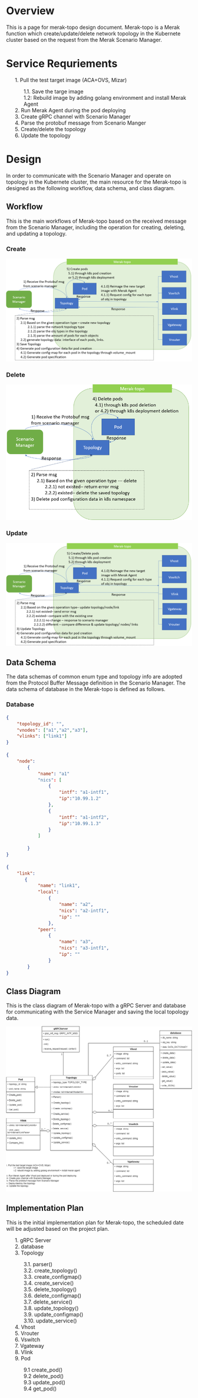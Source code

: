# Overview
This is a page for merak-topo design document.
Merak-topo is a Merak function which create/update/delete network topology in the Kubernete cluster based on the request from the Merak Scenario Manager.

# Service Requriements
<ol>
1. Pull the test target image (ACA+OVS, Mizar)
<ol>
    1.1. Save the targe image <br>
    1.2: Rebuild image by adding golang environment and install Merak Agent <br>
</ol>
2. Run Merak Agent during the pod deploying <br>
3. Create gRPC channel with Scenario Manager <br>
4. Parse the protobuf message from Scenario Manger <br>
5. Create/delete the topology <br>
6. Update the topology <br>
</ol>

# Design
In order to communicate with the Scenario Manager and operate on topology in the Kubernete cluster, the main resource for the Merak-topo is designed as the following workflow, data schema, and class diagram.

## Workflow
This is the main workflows of Merak-topo based on the received message from the Scenario Manager, including the operation for creating, deleting, and updating a topology.
### Create 
![merak-topo create topology workflow](../images/merak-topo_create_topology_workflow.png)


### Delete 
![merak-topo delete topology workflow](../images/merak-topo_delete_topology_workflow.png)


### Update 
![merak-topo update topology workflow](../images/merak-topo_update_topology_workflow.PNG)


## Data Schema
The data schemas of common enum type and topology info are adopted from the Protocol Buffer Message definition in the Scenario Manager. The data schema of database in the Merak-topo is defined as follows.

<!-- ### Common enum type

![merak-topo data schema of the common enum type](../images/merak-topo_data_schema_enum_type.png)

### Topology Info

![merak-topo data schema of the topology info](../images/merak-topo_data_schema_topology_info.png) -->

### Database 

```JSON
{ 
    "topology_id": "",
    "vnodes": ["a1","a2","a3"],
    "vlinks": ["link1"]
}

{
    "node": 
        {
            "name": "a1"
            "nics": [
                {
                    "intf": "a1-intf1",
                    "ip":"10.99.1.2"
                },
                {
                    "intf": "a1-intf2",
                    "ip":"10.99.1.3"
                }
            ]          
          
        }
}

{
    "link": 
       {
            "name": "link1",
            "local":
                {
                    "name": "a2",
                    "nics": "a2-intf1",
                    "ip": ""
                },
            "peer":
                {
                    "name": "a3",
                    "nics": "a3-intf1",
                    "ip": ""
                }         
        }
}

```
<!-- ![merak-topo data schema of the gRPC and database info](../images/merak-topo_data_schema_grpc_db.png) -->

## Class Diagram
This is the class diagram of Merak-topo with a gRPC Server and database for communicating with the Service Manager and saving the local topology data.

![merak-topo class diagram](../images/merak-topo_class_diagram.png)


## Implementation Plan
This is the initial implementation plan for Merak-topo, the scheduled date will be adjusted based on the project plan.

<ol>
1. gRPC Server <br>
2. database   <br>
3. Topology  
<ol>
    3.1. parser()<br>
    3.2. create_topology() <br>
    3.3. create_configmap() <br>
    3.4. create_service() <br>
    3.5. delete_topology() <br>
    3.6. delete_configmap() <br>
    3.7. delete_service() <br>
    3.8. update_topology() <br>
    3.9. update_configmap() <br>
    3.10. update_service() <br>
</ol>
4. Vhost  <br>  
5. Vrouter  <br>
6. Vswitch <br>
7. Vgateway <br> 
8. Vlink   <br>
9. Pod    
<ol>
    9.1 create_pod() <br>
    9.2 delete_pod() <br>
    9.3 update_pod() <br>
    9.4 get_pod() <br>
</ol>

</ol>